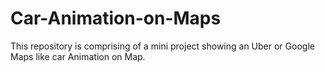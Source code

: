 # Car-Animation-on-Maps
This repository is comprising of a mini project showing an Uber or Google Maps like car Animation on Map.
